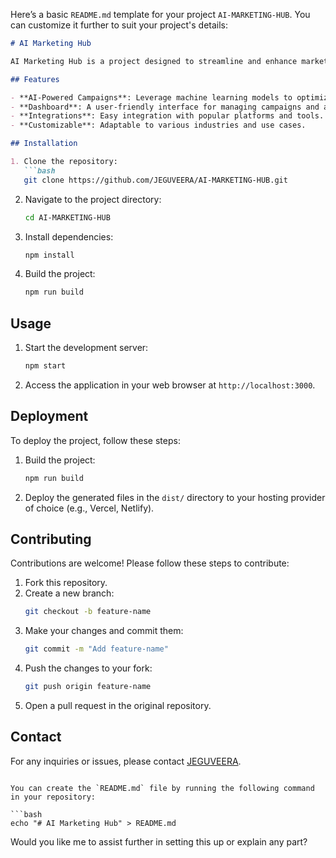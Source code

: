 Here’s a basic `README.md` template for your project `AI-MARKETING-HUB`. You can customize it further to suit your project's details:

```markdown
# AI Marketing Hub

AI Marketing Hub is a project designed to streamline and enhance marketing efforts using AI-driven solutions.

## Features

- **AI-Powered Campaigns**: Leverage machine learning models to optimize marketing strategies.
- **Dashboard**: A user-friendly interface for managing campaigns and analyzing performance.
- **Integrations**: Easy integration with popular platforms and tools.
- **Customizable**: Adaptable to various industries and use cases.

## Installation

1. Clone the repository:
   ```bash
   git clone https://github.com/JEGUVEERA/AI-MARKETING-HUB.git
   ```
2. Navigate to the project directory:
   ```bash
   cd AI-MARKETING-HUB
   ```
3. Install dependencies:
   ```bash
   npm install
   ```
4. Build the project:
   ```bash
   npm run build
   ```

## Usage

1. Start the development server:
   ```bash
   npm start
   ```
2. Access the application in your web browser at `http://localhost:3000`.

## Deployment

To deploy the project, follow these steps:
1. Build the project:
   ```bash
   npm run build
   ```
2. Deploy the generated files in the `dist/` directory to your hosting provider of choice (e.g., Vercel, Netlify).

## Contributing

Contributions are welcome! Please follow these steps to contribute:

1. Fork this repository.
2. Create a new branch:
   ```bash
   git checkout -b feature-name
   ```
3. Make your changes and commit them:
   ```bash
   git commit -m "Add feature-name"
   ```
4. Push the changes to your fork:
   ```bash
   git push origin feature-name
   ```
5. Open a pull request in the original repository.

## Contact

For any inquiries or issues, please contact [JEGUVEERA](https://github.com/JEGUVEERA).
```

You can create the `README.md` file by running the following command in your repository:

```bash
echo "# AI Marketing Hub" > README.md
```

Would you like me to assist further in setting this up or explain any part?
